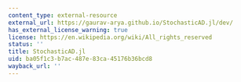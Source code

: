 ```yaml
---
content_type: external-resource
external_url: https://gaurav-arya.github.io/StochasticAD.jl/dev/
has_external_license_warning: true
license: https://en.wikipedia.org/wiki/All_rights_reserved
status: ''
title: StochasticAD.jl
uid: ba05f1c3-b7ac-487e-83ca-45176b36bcd8
wayback_url: ''
---
```

